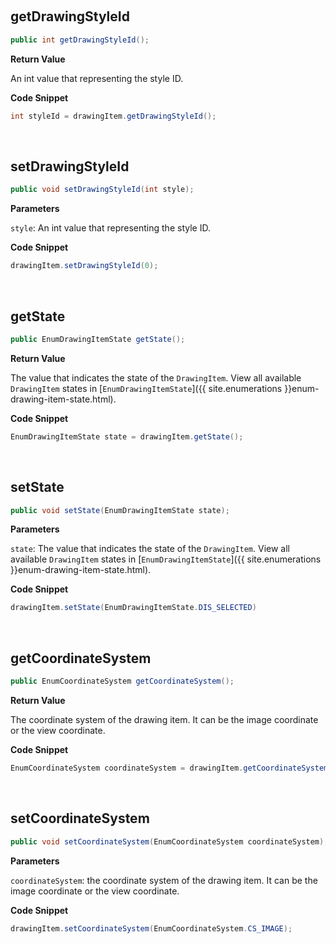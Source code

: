 


&nbsp;

## getDrawingStyleId

```java
public int getDrawingStyleId();
```

**Return Value**

An int value that representing the style ID.

**Code Snippet**

```java
int styleId = drawingItem.getDrawingStyleId();
```

&nbsp;

## setDrawingStyleId

```java
public void setDrawingStyleId(int style);
```

**Parameters**

`style`: An int value that representing the style ID.

**Code Snippet**

```java
drawingItem.setDrawingStyleId(0);
```

&nbsp;

## getState

```java
public EnumDrawingItemState getState();
```

**Return Value**

The value that indicates the state of the `DrawingItem`. View all available `DrawingItem` states in [`EnumDrawingItemState`]({{ site.enumerations }}enum-drawing-item-state.html).

**Code Snippet**

```java
EnumDrawingItemState state = drawingItem.getState();
```

&nbsp;

## setState

```java
public void setState(EnumDrawingItemState state);
```

**Parameters**

`state`: The value that indicates the state of the `DrawingItem`. View all available `DrawingItem` states in [`EnumDrawingItemState`]({{ site.enumerations }}enum-drawing-item-state.html).

**Code Snippet**

```java
drawingItem.setState(EnumDrawingItemState.DIS_SELECTED)
```

&nbsp;

## getCoordinateSystem

```java
public EnumCoordinateSystem getCoordinateSystem();
```

**Return Value**

The coordinate system of the drawing item. It can be the image coordinate or the view coordinate.

**Code Snippet**

```java
EnumCoordinateSystem coordinateSystem = drawingItem.getCoordinateSystem();
```

&nbsp;

## setCoordinateSystem

```java
public void setCoordinateSystem(EnumCoordinateSystem coordinateSystem);
```

**Parameters**

`coordinateSystem`: the coordinate system of the drawing item. It can be the image coordinate or the view coordinate.

**Code Snippet**

```java
drawingItem.setCoordinateSystem(EnumCoordinateSystem.CS_IMAGE);
```

&nbsp;

